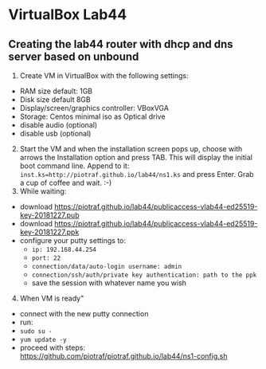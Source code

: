 # VirtualBox Lab44
## Creating the lab44 router with dhcp and dns server based on unbound
1. Create VM in VirtualBox with the following settings:
 * RAM size default: 1GB
 * Disk size default 8GB
 * Display/screen/graphics controller: VBoxVGA
 * Storage: Centos minimal iso as Optical drive
 * disable audio (optional)
 * disable usb (optional)
2. Start the VM and when the installation screen pops up, choose with arrows the Installation option and press TAB. This will display the initial boot command line. Append to it: 
```inst.ks=http://piotraf.github.io/lab44/ns1.ks```
and press Enter. Grab a cup of coffee and wait. :-)
3. While waiting:
* download https://piotraf.github.io/lab44/publicaccess-vlab44-ed25519-key-20181227.pub
* download https://piotraf.github.io/lab44/publicaccess-vlab44-ed25519-key-20181227.ppk
* configure your putty settings to:
  * ```ip: 192.168.44.254```
  * ```port: 22```
  * ```connection/data/auto-login username: admin```
  * ```connection/ssh/auth/private key authentication: path to the ppk```
  * save the session with whatever name you wish
 4. When VM is ready"
 * connect with the new putty connection
 * run:
  * ```sudo su -```
  * ```yum update -y```
  * proceed with steps: https://github.com/piotraf/piotraf.github.io/lab44/ns1-config.sh
  
  
  
  
